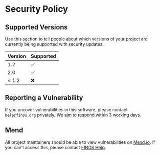 # Security Policy

## Supported Versions

Use this section to tell people about which versions of your project are currently being supported with security updates.

| Version | Supported          |
| ------- | ------------------ |
| 1.2     | :white_check_mark: |
| 2.0     | :white_check_mark: |
| < 1.2   | :x:                |

## Reporting a Vulnerability

If you uncover vulnerabilities in this software, please contact `help@finos.org` privately.  We aim to respond within 3 working days.

## Mend

All project maintainers should be able to view vulnerabilities on [Mend.io](https://mend.io).  If you can't access this, please contact [FINOS Help](mailto:help@finos.org).